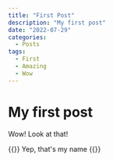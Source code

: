 ```yaml
---
title: "First Post"
description: "My first post"
date: "2022-07-29"
categories:
  - Posts
tags:
  - First
  - Amazing
  - Wow
---
```


# My first post

Wow! Look at that!

{{<introduction name="Bob">}}
Yep, that's my name
{{</introduction>}}
